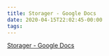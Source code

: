 ```yaml
---
title: Storager - Google Docs
date: 2020-04-15T22:02:45-00:00
tags:
---
```


[Storager - Google Docs](https://docs.google.com/document/d/1Vaz5xXxFoa8ZfHoiHGLzqBVgLbelyrCYorPRTaUH6II/edit?ts=5e9783fc)
